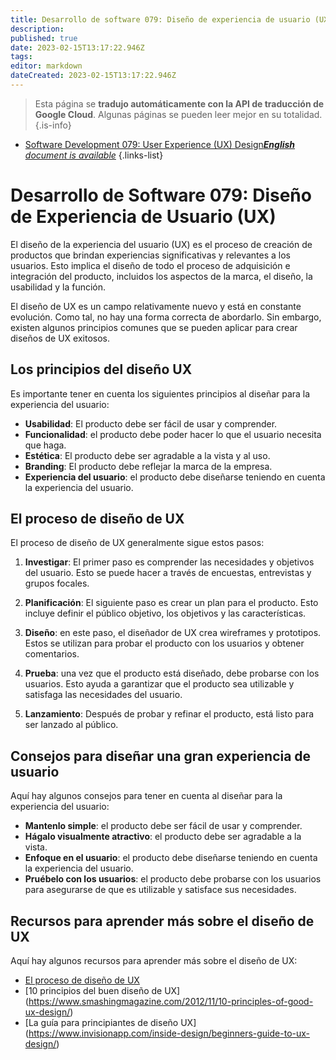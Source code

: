```yaml
---
title: Desarrollo de software 079: Diseño de experiencia de usuario (UX)
description: 
published: true
date: 2023-02-15T13:17:22.946Z
tags: 
editor: markdown
dateCreated: 2023-02-15T13:17:22.946Z
---
```


> Esta página se **tradujo automáticamente con la API de traducción de Google Cloud**.
Algunas páginas se pueden leer mejor en su totalidad.{.is-info}



- [Software Development 079: User Experience (UX) Design***English** document is available*](/en/Knowledge-base/Software-Development/Learning/software-development-079-user-experience-ux-design)
{.links-list}


# Desarrollo de Software 079: Diseño de Experiencia de Usuario (UX)

El diseño de la experiencia del usuario (UX) es el proceso de creación de productos que brindan experiencias significativas y relevantes a los usuarios. Esto implica el diseño de todo el proceso de adquisición e integración del producto, incluidos los aspectos de la marca, el diseño, la usabilidad y la función.

El diseño de UX es un campo relativamente nuevo y está en constante evolución. Como tal, no hay una forma correcta de abordarlo. Sin embargo, existen algunos principios comunes que se pueden aplicar para crear diseños de UX exitosos.

## Los principios del diseño UX

Es importante tener en cuenta los siguientes principios al diseñar para la experiencia del usuario:

- **Usabilidad**: El producto debe ser fácil de usar y comprender.
- **Funcionalidad**: el producto debe poder hacer lo que el usuario necesita que haga.
- **Estética**: El producto debe ser agradable a la vista y al uso.
- **Branding**: El producto debe reflejar la marca de la empresa.
- **Experiencia del usuario**: el producto debe diseñarse teniendo en cuenta la experiencia del usuario.

## El proceso de diseño de UX

El proceso de diseño de UX generalmente sigue estos pasos:

1. **Investigar**: El primer paso es comprender las necesidades y objetivos del usuario. Esto se puede hacer a través de encuestas, entrevistas y grupos focales.

2. **Planificación**: El siguiente paso es crear un plan para el producto. Esto incluye definir el público objetivo, los objetivos y las características.

3. **Diseño**: en este paso, el diseñador de UX crea wireframes y prototipos. Estos se utilizan para probar el producto con los usuarios y obtener comentarios.

4. **Prueba**: una vez que el producto está diseñado, debe probarse con los usuarios. Esto ayuda a garantizar que el producto sea utilizable y satisfaga las necesidades del usuario.

5. **Lanzamiento**: Después de probar y refinar el producto, está listo para ser lanzado al público.

## Consejos para diseñar una gran experiencia de usuario

Aquí hay algunos consejos para tener en cuenta al diseñar para la experiencia del usuario:

- **Mantenlo simple**: el producto debe ser fácil de usar y comprender.
- **Hágalo visualmente atractivo**: el producto debe ser agradable a la vista.
- **Enfoque en el usuario**: el producto debe diseñarse teniendo en cuenta la experiencia del usuario.
- **Pruébelo con los usuarios**: el producto debe probarse con los usuarios para asegurarse de que es utilizable y satisface sus necesidades.

## Recursos para aprender más sobre el diseño de UX

Aquí hay algunos recursos para aprender más sobre el diseño de UX:

- [El proceso de diseño de UX](https://www.uxpin.com/studio/blog/the-ux-design-process/)
- [10 principios del buen diseño de UX] (https://www.smashingmagazine.com/2012/11/10-principles-of-good-ux-design/)
- [La guía para principiantes de diseño UX] (https://www.invisionapp.com/inside-design/beginners-guide-to-ux-design/)